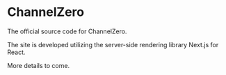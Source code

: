 # ChannelZero

The official source code for ChannelZero.

The site is developed utilizing the server-side rendering library Next.js for React.

More details to come.
